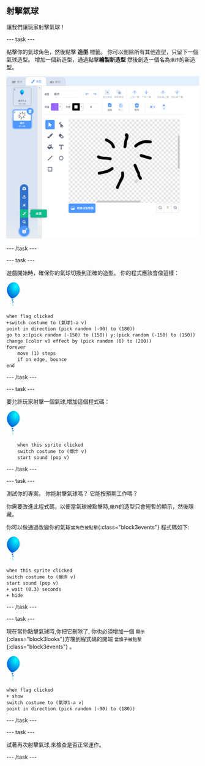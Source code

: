## 射擊氣球

讓我們讓玩家射擊氣球！

--- task ---

點擊你的氣球角色，然後點擊 **造型** 標籤。 你可以刪除所有其他造型，只留下一個氣球造型。 增加一個新造型，通過點擊**繪製新造型** 然後創造一個名為`爆炸`的新造型。

![氣球造型叫爆炸](images/balloons-costume.png)

--- /task ---

--- task ---

遊戲開始時，確保你的氣球切換到正確的造型。 你的程式應該會像這樣：

![氣球角色](images/balloon-sprite.png)

```blocks3
when flag clicked
+switch costume to (氣球1-a v)
point in direction (pick random (-90) to (180))
go to x:(pick random (-150) to (150)) y:(pick random (-150) to (150))
change [color v] effect by (pick random (0) to (200))
forever
    move (1) steps
    if on edge, bounce
end
```

--- /task ---

--- task ---

要允許玩家射擊一個氣球,增加這個程式碼：

![氣球角色](images/balloon-sprite.png)

```blocks3
    when this sprite clicked
    switch costume to (爆炸 v)
    start sound (pop v)
```

--- /task ---

--- task ---

測試你的專案。 你能射擊氣球嗎？ 它能按預期工作嗎？

你需要改進此程式碼，以便當氣球被點擊時,`爆炸`的造型只會短暫的顯示，然後隱藏。

你可以做通過改變你的氣球`當角色被點擊`{:class="block3events"} 程式碼如下:

![氣球角色](images/balloon-sprite.png)

```blocks3
when this sprite clicked
switch costume to (爆炸 v)
start sound (pop v)
+ wait (0.3) seconds
+ hide
```

--- /task ---

--- task ---

現在當你點擊氣球時,你把它刪除了, 你也必須增加一個 `顯示`{:class="block3looks"}方塊到程式碼的開端 `當旗子被點擊`{:class="block3events"} 。

![氣球角色](images/balloon-sprite.png)

```blocks3
when flag clicked
+ show
switch costume to (氣球1-a v)
point in direction (pick random (-90) to (180))
```

--- /task ---

--- task ---

試著再次射擊氣球,來檢查是否正常運作。

--- /task ---
